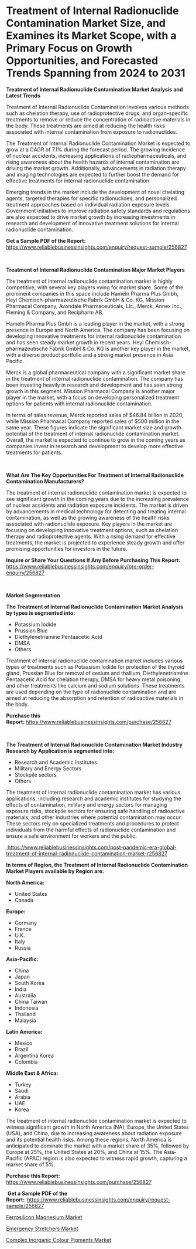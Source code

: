 <p><h1>Treatment of Internal Radionuclide Contamination Market Size, and Examines its Market Scope, with a Primary Focus on Growth Opportunities, and Forecasted Trends Spanning from 2024 to 2031</h1></p><p><strong>Treatment of Internal Radionuclide Contamination Market Analysis and Latest Trends</strong></p>
<p><p>Treatment of Internal Radionuclide Contamination involves various methods such as chelation therapy, use of radioprotective drugs, and organ-specific treatments to remove or reduce the concentration of radioactive materials in the body. These treatments are aimed at reducing the health risks associated with internal contamination from exposure to radionuclides.</p><p>The Treatment of Internal Radionuclide Contamination Market is expected to grow at a CAGR of 7.1% during the forecast period. The growing incidence of nuclear accidents, increasing applications of radiopharmaceuticals, and rising awareness about the health hazards of internal contamination are driving the market growth. Additionally, advancements in radiation therapy and imaging technologies are expected to further boost the demand for effective treatments for internal radionuclide contamination.</p><p>Emerging trends in the market include the development of novel chelating agents, targeted therapies for specific radionuclides, and personalized treatment approaches based on individual radiation exposure levels. Government initiatives to improve radiation safety standards and regulations are also expected to drive market growth by increasing investments in research and development of innovative treatment solutions for internal radionuclide contamination.</p></p>
<p><strong>Get a Sample PDF of the Report:&nbsp;</strong> <a href="https://www.reliablebusinessinsights.com/enquiry/request-sample/256827">https://www.reliablebusinessinsights.com/enquiry/request-sample/256827</a></p>
<p>&nbsp;</p>
<p><strong>Treatment of Internal Radionuclide Contamination Major Market Players</strong></p>
<p><p>The treatment of internal radionuclide contamination market is highly competitive, with several key players vying for market share. Some of the prominent companies in this space include Hameln Pharma Plus Gmbh, Heyl Chemisch-pharmazeutische Fabrik GmbH & Co. KG, Mission Pharmacal Company, Avondale Pharmaceuticals, Llc., Merck, Annex Inc., Fleming & Company, and Recipharm AB.</p><p>Hameln Pharma Plus Gmbh is a leading player in the market, with a strong presence in Europe and North America. The company has been focusing on developing innovative treatments for internal radionuclide contamination and has seen steady market growth in recent years. Heyl Chemisch-pharmazeutische Fabrik GmbH & Co. KG is another key player in the market, with a diverse product portfolio and a strong market presence in Asia Pacific.</p><p>Merck is a global pharmaceutical company with a significant market share in the treatment of internal radionuclide contamination. The company has been investing heavily in research and development and has seen strong growth in this segment. Mission Pharmacal Company is another major player in the market, with a focus on developing personalized treatment options for patients with internal radionuclide contamination.</p><p>In terms of sales revenue, Merck reported sales of $46.84 billion in 2020, while Mission Pharmacal Company reported sales of $500 million in the same year. These figures indicate the significant market size and growth potential of the treatment of internal radionuclide contamination market. Overall, the market is expected to continue to grow in the coming years as companies invest in research and development to develop more effective treatments for patients.</p></p>
<p>&nbsp;</p>
<p><strong>What Are The Key Opportunities For Treatment of Internal Radionuclide Contamination Manufacturers?</strong></p>
<p><p>The treatment of internal radionuclide contamination market is expected to see significant growth in the coming years due to the increasing prevalence of nuclear accidents and radiation exposure incidents. The market is driven by advancements in medical technology for detecting and treating internal contamination, as well as the growing awareness of the health risks associated with radionuclide exposure. Key players in the market are focusing on developing innovative treatment options, such as chelation therapy and radioprotective agents. With a rising demand for effective treatments, the market is projected to experience steady growth and offer promising opportunities for investors in the future.</p></p>
<p><strong>Inquire or Share Your Questions If Any Before Purchasing This Report:</strong> <a href="https://www.reliablebusinessinsights.com/enquiry/pre-order-enquiry/256827">https://www.reliablebusinessinsights.com/enquiry/pre-order-enquiry/256827</a></p>
<p>&nbsp;</p>
<p><strong>Market Segmentation</strong></p>
<p><strong>The Treatment of Internal Radionuclide Contamination Market Analysis by types is segmented into:</strong></p>
<p><ul><li>Potassium Iodide</li><li>Prussian Blue</li><li>Diethylenetriamine Pentaacetic Acid</li><li>DMSA</li><li>Others</li></ul></p>
<p><p>Treatment of internal radionuclide contamination market includes various types of treatments such as Potassium Iodide for protection of the thyroid gland, Prussian Blue for removal of cesium and thallium, Diethylenetriamine Pentaacetic Acid for chelation therapy, DMSA for heavy metal poisoning, and other treatments like calcium and sodium solutions. These treatments are used depending on the type of radionuclide contamination and are aimed at reducing the absorption and retention of radioactive materials in the body.</p></p>
<p><strong>Purchase this Report:&nbsp;</strong><a href="https://www.reliablebusinessinsights.com/purchase/256827">https://www.reliablebusinessinsights.com/purchase/256827</a></p>
<p>&nbsp;</p>
<p><strong>The Treatment of Internal Radionuclide Contamination Market Industry Research by Application is segmented into:</strong></p>
<p><ul><li>Research and Academic Institutes</li><li>Military and Energy Sectors</li><li>Stockpile sectors</li><li>Others</li></ul></p>
<p><p>The treatment of internal radionuclide contamination market has various applications, including research and academic institutes for studying the effects of contamination, military and energy sectors for managing exposure risks, stockpile sectors for ensuring safe handling of radioactive materials, and other industries where potential contamination may occur. These sectors rely on specialized treatments and procedures to protect individuals from the harmful effects of radionuclide contamination and ensure a safe environment for workers and the public.</p></p>
<p><a href="https://www.reliablebusinessinsights.com/post-pandemic-era-global-treatment-of-internal-radionuclide-contamination-market-r256827">&nbsp;https://www.reliablebusinessinsights.com/post-pandemic-era-global-treatment-of-internal-radionuclide-contamination-market-r256827</a></p>
<p><strong>In terms of Region, the Treatment of Internal Radionuclide Contamination Market Players available by Region are:</strong></p>
<p>
    <p> <strong> North America: </strong>
        <ul>
            <li>United States</li>
            <li>Canada</li>
        </ul>
        </p> 
    <p> <strong> Europe: </strong>
        <ul>
            <li>Germany</li>
            <li>France</li>
            <li>U.K.</li>
            <li>Italy</li>
            <li>Russia</li>
        </ul>
        </p> 
    <p> <strong> Asia-Pacific: </strong>
        <ul>
            <li>China</li>
            <li>Japan</li>
            <li>South Korea</li>
            <li>India</li>
            <li>Australia</li>
            <li>China Taiwan</li>
            <li>Indonesia</li>
            <li>Thailand</li>
            <li>Malaysia</li>
        </ul>
        </p> 
    <p> <strong> Latin America: </strong>
        <ul>
            <li>Mexico</li>
            <li>Brazil</li>
            <li>Argentina Korea</li>
            <li>Colombia</li>
        </ul>
        </p> 
    <p> <strong> Middle East & Africa: </strong>
        <ul>
            <li>Turkey</li>
            <li>Saudi</li>
            <li>Arabia</li>
            <li>UAE</li>
            <li>Korea</li>
        </ul>
    </p>
    </p>
<p><p>The treatment of internal radionuclide contamination market is expected to witness significant growth in North America (NA), Europe, the United States (USA), and China, due to increasing awareness about radiation exposure and its potential health risks. Among these regions, North America is anticipated to dominate the market with a market share of 35%, followed by Europe at 25%, the United States at 20%, and China at 15%. The Asia-Pacific (APAC) region is also expected to witness rapid growth, capturing a market share of 5%.</p></p>
<p><strong>Purchase this Report: </strong><a href="https://www.reliablebusinessinsights.com/purchase/256827">https://www.reliablebusinessinsights.com/purchase/256827</a></p>
<p>&nbsp;<strong>Get a Sample PDF of the Report:&nbsp;&nbsp;</strong><a href="https://www.reliablebusinessinsights.com/enquiry/request-sample/256827">https://www.reliablebusinessinsights.com/enquiry/request-sample/256827</a></p>
<p><strong></strong></p>
<p><p><a href="https://github.com/obertPattersbG/Market-Research-Report-List-1/blob/main/ferrosilicon-magnesium-market.md">Ferrosilicon Magnesium Market</a></p><p><a href="https://github.com/ayamsauke86/Market-Research-Report-List-1/blob/main/emergency-stretchers-market.md">Emergency Stretchers Market</a></p><p><a href="https://github.com/lnamivez37/Market-Research-Report-List-1/blob/main/complex-inorganic-colour-pigments-market.md">Complex Inorganic Colour Pigments Market</a></p></p>